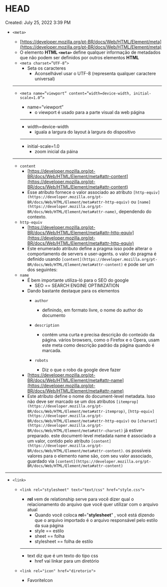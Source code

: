 # HEAD

Created: July 25, 2022 3:39 PM

- `<meta>`
    - [https://developer.mozilla.org/pt-BR/docs/Web/HTML/Element/meta](https://developer.mozilla.org/pt-BR/docs/Web/HTML/Element/meta)
    - O elemento **HTML `<meta>`** define qualquer informação de metadados que não podem ser definidos por outros elementos **HTML**
    - `<meta charset=”UTF-8”>`
        - Seta os caracteres
            - Aconselhável usar o UTF-8 (representa qualquer caractere universal)
    
    ---
    
    - `<meta name=”viewport” content=”width=device-width, initial-scale=1.0”>`
        - name=”viewport”
            - o viewport é usado para a parte visual da web página
        
        ---
        
        - width=device-width
            - iguala a largura do layout à largura do dispositivo
        
        ---
        
        - initial-scale=1.0
            - zoom inicial da páina
    
    ---
    
    - `content`
        - [https://developer.mozilla.org/pt-BR/docs/Web/HTML/Element/meta#attr-content](https://developer.mozilla.org/pt-BR/docs/Web/HTML/Element/meta#attr-content)
        - Esse atributo fornece o valor associado ao atributo `[http-equiv](https://developer.mozilla.org/pt-BR/docs/Web/HTML/Element/meta#attr-http-equiv)` ou `[name](https://developer.mozilla.org/pt-BR/docs/Web/HTML/Element/meta#attr-name)`, dependendo do contexto.
    - `http-equiv`
        - [https://developer.mozilla.org/pt-BR/docs/Web/HTML/Element/meta#attr-http-equiv](https://developer.mozilla.org/pt-BR/docs/Web/HTML/Element/meta#attr-http-equiv)
        - Este enumerado atributo define a pragma isso pode alterar o 
        comportamento de servers e user-agents. o valor do pragma é definido 
        usando `[content](https://developer.mozilla.org/pt-BR/docs/Web/HTML/Element/meta#attr-content)` e pode ser um dos seguintes:
    - `name`
        - É bem importante utiliza-ló para o SEO do google
            - SEO == SEARCH ENGINE OPTIMIZATION
        - Dando bastante destaque para os elementos
            - `author`
                - definindo, em formato livre, o nome do author do documento
            - `description`
                - contém uma curta e precisa descrição do conteúdo da página. vários browsers, como o Firefox e o Opera, usam este meta como descrição padrão da página quando é marcada.
            - `robots`
                
                <meta name="robots" content="index, follow">
                
                - Diz o que o robo da google deve fazer
        - [https://developer.mozilla.org/pt-BR/docs/Web/HTML/Element/meta#attr-name](https://developer.mozilla.org/pt-BR/docs/Web/HTML/Element/meta#attr-name)
        - Este atributo define o nome do document-level metadata. Isso não deve ser marcado se um dos atributos `[itemprop](https://developer.mozilla.org/pt-BR/docs/Web/HTML/Element/meta#attr-itemprop)`, `[http-equiv](https://developer.mozilla.org/pt-BR/docs/Web/HTML/Element/meta#attr-http-equiv)` ou `[charset](https://developer.mozilla.org/pt-BR/docs/Web/HTML/Element/meta#attr-charset)` já estiver preparado.
         este document-level metadata name é associado a um valor, contido pelo atributo `[content](https://developer.mozilla.org/pt-BR/docs/Web/HTML/Element/meta#attr-content)`. os possíveis valores para o elemento name são, com seu valor associado, guardado via `[content](https://developer.mozilla.org/pt-BR/docs/Web/HTML/Element/meta#attr-content)`

---

- `<link>`
    - `<link rel="stylesheet" text="text/css" href="style.css">`
        - **rel** vem de relationship serve para você dizer qual o relacionamento do arquivo que você quer utilizar com o arquivo atual
            - Quando você coloca **rel**="**stylesheet**" , você está dizendo que o arquivo importado é o arquivo responsável pelo estilo da sua página
            - style == estilo
            - sheet == folha
            - stylesheet == folha de estilo
        
        ---
        
        - text diz que é um texto do tipo css
            - href vai linkar para um diretório
    - `<link rel="icon" href="diretorio">`
        - FavoriteIcon